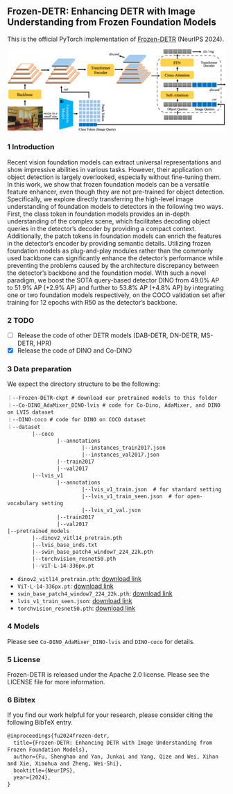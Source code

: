 ## Frozen-DETR: Enhancing DETR with Image Understanding from Frozen Foundation Models

This is the official PyTorch implementation of [Frozen-DETR](https://arxiv.org/abs/2410.19635) (NeurIPS 2024).

![DETR](overview.png)

### 1 Introduction

Recent vision foundation models can extract universal representations and show impressive abilities in various tasks. However, their application on object detection is largely overlooked, especially without fine-tuning them. In this work, we show that frozen foundation models can be a versatile feature enhancer, even though they are not pre-trained for object detection. Specifically, we explore directly transferring the high-level image understanding of foundation models to detectors in the following two ways. First, the class token in foundation models provides an in-depth understanding of the complex scene, which facilitates decoding object queries in the detector’s decoder by providing a compact context. Additionally, the patch tokens in foundation models can enrich the features in the detector’s encoder by providing semantic details. Utilizing frozen foundation models as plug-and-play modules rather than the commonly used backbone can significantly enhance the detector’s performance while preventing the problems caused by the architecture discrepancy between the detector’s backbone and the foundation model. With such a novel paradigm, we boost the SOTA query-based detector DINO from 49.0% AP to 51.9% AP (+2.9% AP) and further to 53.8% AP (+4.8% AP) by integrating one or two foundation models respectively, on the COCO validation set after training for 12 epochs with R50 as the detector’s backbone.


### 2 TODO

- [ ] Release the code of other DETR models (DAB-DETR, DN-DETR, MS-DETR, HPR)
- [x] Release the code of DINO and Co-DINO

### 3 Data preparation

We expect the directory structure to be the following:

```
｜--Frozen-DETR-ckpt # download our pretrained models to this folder
｜--Co-DINO_AdaMixer_DINO-lvis # code for Co-Dino, AdaMixer, and DINO on LVIS dataset
｜--DINO-coco # code for DINO on COCO dataset
｜--dataset
		|--coco
				|--annotations
						|--instances_train2017.json
						|--instances_val2017.json
				|--train2017
				|--val2017
		|--lvis_v1
				|--annotations
						|--lvis_v1_train.json  # for stardard setting
						|--lvis_v1_train_seen.json  # for open-vocabulary setting
						|--lvis_v1_val.json
				|--train2017
				|--val2017
|--pretrained_models
		|--dinov2_vitl14_pretrain.pth
		|--lvis_base_inds.txt
		|--swin_base_patch4_window7_224_22k.pth
		|--torchvision_resnet50.pth
		|--ViT-L-14-336px.pt
```

- `dinov2_vitl14_pretrain.pth`: [download link](https://dl.fbaipublicfiles.com/dinov2/dinov2_vitl14/dinov2_vitl14_pretrain.pth)
- `ViT-L-14-336px.pt`: [download link](https://openaipublic.azureedge.net/clip/models/3035c92b350959924f9f00213499208652fc7ea050643e8b385c2dac08641f02/ViT-L-14-336px.pt)
- `swin_base_patch4_window7_224_22k.pth`: [download link](https://github.com/SwinTransformer/storage/releases/download/v1.0.0/swin_base_patch4_window7_224_22k.pth)
- `lvis_v1_train_seen.json`: [download link](https://drive.google.com/file/d/1dZQ5ytHgJPv4VgYOyjJerq4adc6GQkkd/view?usp=sharing)
- `torchvision_resnet50.pth`: [download link](https://download.pytorch.org/models/resnet50-0676ba61.pth)

### 4 Models

Please see `Co-DINO_AdaMixer_DINO-lvis` and `DINO-coco` for details.

### 5 License

Frozen-DETR is released under the Apache 2.0 license. Please see the LICENSE file for more information.

### 6 Bibtex

If you find our work helpful for your research, please consider citing the following BibTeX entry.

```
@inproceedings{fu2024frozen-detr,
  title={Frozen-DETR: Enhancing DETR with Image Understanding from Frozen Foundation Models},
  author={Fu, Shenghao and Yan, Junkai and Yang, Qize and Wei, Xihan and Xie, Xiaohua and Zheng, Wei-Shi},
  booktitle={NeurIPS},
  year={2024},
}
```

